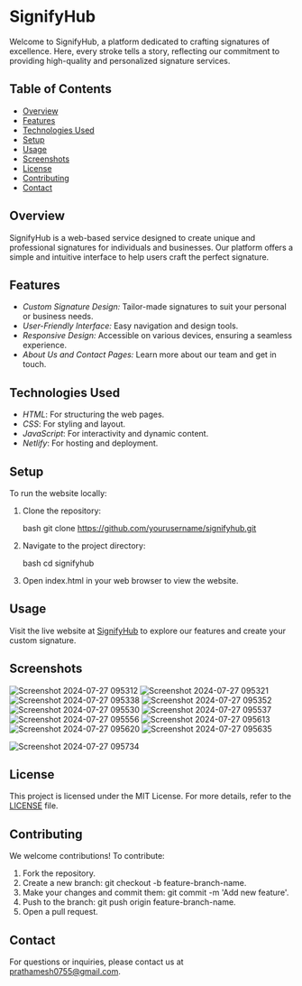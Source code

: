 # SignifyHub

Welcome to SignifyHub, a platform dedicated to crafting signatures of excellence. Here, every stroke tells a story, reflecting our commitment to providing high-quality and personalized signature services.

## Table of Contents

- [Overview](#overview)
- [Features](#features)
- [Technologies Used](#technologies-used)
- [Setup](#setup)
- [Usage](#usage)
- [Screenshots](#screenshots)
- [License](#license)
- [Contributing](#contributing)
- [Contact](#contact)

## Overview

SignifyHub is a web-based service designed to create unique and professional signatures for individuals and businesses. Our platform offers a simple and intuitive interface to help users craft the perfect signature.

## Features

- *Custom Signature Design:* Tailor-made signatures to suit your personal or business needs.
- *User-Friendly Interface:* Easy navigation and design tools.
- *Responsive Design:* Accessible on various devices, ensuring a seamless experience.
- *About Us and Contact Pages:* Learn more about our team and get in touch.

## Technologies Used

- *HTML*: For structuring the web pages.
- *CSS*: For styling and layout.
- *JavaScript*: For interactivity and dynamic content.
- *Netlify*: For hosting and deployment.

## Setup

To run the website locally:

1. Clone the repository:

   bash
   git clone https://github.com/yourusername/signifyhub.git
   

2. Navigate to the project directory:

   bash
   cd signifyhub
   

3. Open index.html in your web browser to view the website.

## Usage

Visit the live website at [SignifyHub](https://signifyhub.netlify.app/) to explore our features and create your custom signature.

## Screenshots
![Screenshot 2024-07-27 095312](https://github.com/user-attachments/assets/6a8104ca-2deb-4b7c-8d08-e21f3e613f65)
![Screenshot 2024-07-27 095321](https://github.com/user-attachments/assets/0762581e-d703-40f5-8676-afa79a2cb89a)
![Screenshot 2024-07-27 095338](https://github.com/user-attachments/assets/b604ea7d-66c3-4079-af11-ebffad71d94f)
![Screenshot 2024-07-27 095352](https://github.com/user-attachments/assets/a0d2bc66-e85d-4779-a4ce-af729e72e19c)
![Screenshot 2024-07-27 095530](https://github.com/user-attachments/assets/8676b3b0-7c55-4862-805b-0a2994cf6605)
![Screenshot 2024-07-27 095537](https://github.com/user-attachments/assets/4f4a7110-26e6-4e71-a2cc-c8c5d475dace)
![Screenshot 2024-07-27 095556](https://github.com/user-attachments/assets/84595a69-70e4-4301-9c9f-7cae853421b2)
![Screenshot 2024-07-27 095613](https://github.com/user-attachments/assets/36c38dbe-7991-4f4a-84e2-041beddc97cc)
![Screenshot 2024-07-27 095620](https://github.com/user-attachments/assets/51c52a07-7c79-4703-83b2-8cc9b1681f2e)
![Screenshot 2024-07-27 095635](https://github.com/user-attachments/assets/40acbd45-d57c-4639-a70f-dd66396dd9ce)

![Screenshot 2024-07-27 095734](https://github.com/user-attachments/assets/d436d62d-8715-4f40-879a-8af93203e57b)



## License

This project is licensed under the MIT License. For more details, refer to the [LICENSE](LICENSE) file.

## Contributing

We welcome contributions! To contribute:

1. Fork the repository.
2. Create a new branch: git checkout -b feature-branch-name.
3. Make your changes and commit them: git commit -m 'Add new feature'.
4. Push to the branch: git push origin feature-branch-name.
5. Open a pull request.

## Contact

For questions or inquiries, please contact us at [prathamesh0755@gmail.com](mailto:prathamesh0755@gmail.com).


